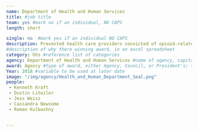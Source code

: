 ```yaml
---
name: Department of Health and Human Services
title: #job title
team: yes #mark no if an individual, NO CAPS
length: short

single: no  #mark yes if an individual NO CAPS
description: Prevented health care providers convicted of opioid-related offenses, sexual assault, rape, and manslaughter from participating in Federal healthcare programs to protect taxpayer-funded healthcare programs (e.g., Medicare) and vulnerable beneficiaries from abuse.
#description of why there winning award, in an excel spreadsheet
category: hhs #reference list of categories
agency: Department of Health and Human Services #name of agency, capitalize first letter of each name
award: Agency #type of award, either Agency, Council, or President's; this is case sensitive so make sure to match the options listed exactly. This section generates the format of the card
Year: 2018 #variable to be used at later date
image: "/img/agency/Health_and_Human_Department_Seal.png"
people:
 - Kenneth Kraft
 - Dustin Litwiler
 - Jess Weisz
 - Cassandra Newsome
 - Roman Kulbashny


---
```

